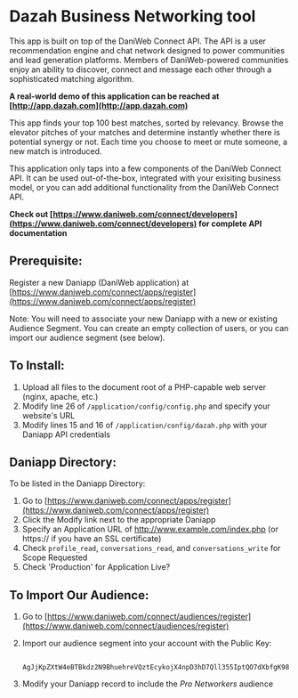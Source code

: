 # Dazah Business Networking tool

This app is built on top of the DaniWeb Connect API. The API is a user recommendation engine and chat network designed to power communities and lead generation platforms.
Members of DaniWeb-powered communities enjoy an ability to discover, connect and message each other through a sophisticated matching algorithm.

**A real-world demo of this application can be reached at [http://app.dazah.com](http://app.dazah.com)**

This app finds your top 100 best matches, sorted by relevancy.
Browse the elevator pitches of your matches and determine instantly whether there is potential synergy or not.
Each time you choose to meet or mute someone, a new match is introduced.

This application only taps into a few components of the DaniWeb Connect API.
It can be used out-of-the-box, integrated with your exisiting business model, or you can add additional functionality from the DaniWeb Connect API.

**Check out [https://www.daniweb.com/connect/developers](https://www.daniweb.com/connect/developers) for complete API documentation**

## Prerequisite:

Register a new Daniapp (DaniWeb application) at [https://www.daniweb.com/connect/apps/register](https://www.daniweb.com/connect/apps/register)

Note: You will need to associate your new Daniapp with a new or existing Audience Segment.
You can create an empty collection of users, or you can import our audience segment (see below).
 
## To Install:

1. Upload all files to the document root of a PHP-capable web server (nginx, apache, etc.)
2. Modify line 26 of `/application/config/config.php` and specify your website's URL
3. Modify lines 15 and 16 of `/application/config/dazah.php` with your Daniapp API credentials

## Daniapp Directory:

To be listed in the Daniapp Directory:

1. Go to [https://www.daniweb.com/connect/apps/register](https://www.daniweb.com/connect/apps/register)
2. Click the Modify link next to the appropriate Daniapp
3. Specify an Application URL of http://www.example.com/index.php (or https:// if you have an SSL certificate)
4. Check `profile_read`, `conversations_read`, and `conversations_write` for Scope Requested
5. Check 'Production' for Application Live?

## To Import Our Audience:

1. Go to [https://www.daniweb.com/connect/audiences/register](https://www.daniweb.com/connect/audiences/register)
2. Import our audience segment into your account with the Public Key:

		AgJjKpZXtW4eBTBkdz2N9BhuehreVQztEcykojX4npD3hD7Qll355IptQO7dXbfgK98gnEJE8Bkcxxq44i8odc6pQLZZKkDrAquBlWq1NU4gyaFiLMzApcqUsQ7WSZfEAPaB6FldqyEi43j7oP9r6haHGQGcntxKZiU1MmWSpQCQnQjHWuCrLZETyIzrl68o29NIjdv4UArMQAHNgZSzIRcJlxjJjREbSsDRdeyqjVbpOxxgk2Rx5Xs2NKKtpcOgcvw3Yl60d5i72NpJqKpKM8PQhIf3sf2FfWYiy1dckLqXjZJ8Ej3ptd0qmVgqlOWwy2nwgdembOw2fYGQa4Afj2pT

3. Modify your Daniapp record to include the *Pro Networkers* audience